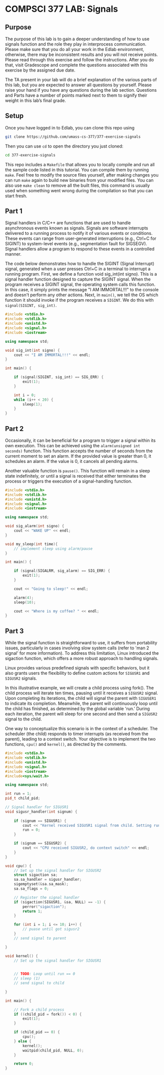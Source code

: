 
# COMPSCI 377 LAB: Signals

## Purpose

The purpose of this lab is to gain a deeper understanding of how to use signals function and the role they play in interprocess
communication.
Please make sure that you do all your work in the Edlab environment, otherwise, there may be inconsistent results and you will not receive
points. Please read through this exercise and follow the instructions. After you do that, visit Gradescope and complete the questions
associated with this exercise by the assigned due date.

The TA present in your lab will do a brief explanation of the various parts of this lab, but you are expected to answer all questions by
yourself. Please raise your hand if you have any questions during the lab section. Questions and Parts have a number of points marked 
next to them to signify their weight in this lab’s final grade.

## Setup

Once you have logged in to Edlab, you can clone this repo using

```bash
git clone https://github.com/umass-cs-377/377-exercise-signals
```

Then you can use `cd` to open the directory you just cloned:

```bash
cd 377-exercise-signals
```

This repo includes a `Makefile` that allows you to locally compile and run all the sample code listed in this tutorial. You can compile
them by running `make`. Feel free to modify the source files yourself, after making changes you can run `make` again to build new
binaries from your modified files. You can also use `make clean` to remove all the built files, this command is usually used when something
went wrong during the compilation so that you can start fresh.


## Part 1

Signal handlers in C/C++ are functions that are used to handle asynchronous events known as signals. Signals are software interrupts delivered
to a running process to notify it of various events or conditions. These events can range from user-generated interruptions (e.g., Ctrl+C
for SIGINT) to system-level events (e.g., segmentation fault for SIGSEGV). Signal handlers allow a program to respond to these events in a
controlled manner.

The code below demonstrates how to handle the SIGINT (Signal Interrupt) signal, generated when a user presses Ctrl+C in a terminal to interrupt
a running program. First, we define a function void sig_int(int signo). This is a signal handler function designed to capture the SIGINT signal.
When the program receives a SIGINT signal, the operating system calls this function. In this case, it simply prints the message "I AM IMMORTAL!!!"
to the console and doesn't perform any other actions. Next, in `main()`, we tell the OS which function it should invoke if the program receives a
`SIGINT`. We do this with `signal(SIGINT, sig_int)`.


```cpp
#include <stdio.h>
#include <stdlib.h>
#include <unistd.h>
#include <signal.h>
#include <iostream>

using namespace std;

void sig_int(int signo) {
    cout << "I AM IMMORTAL!!!" << endl;
}

int main() {

    if (signal(SIGINT, sig_int) == SIG_ERR) {
        exit(1);
    }

    int i = 0;
    while (i++ < 20) {
        sleep(1);
    }
}
```

## Part 2

Occasionally, it can be beneficial for a program to trigger a signal within its own execution. This can be achieved using the 
`alarm(unsigned int seconds)` function. This function accepts the number of seconds from the current moment to set an alarm. If the 
provided value is greater than 0, it schedules an alarm. If the value is 0, it cancels all pending alarms.

Another valuable function is `pause()`. This function will remain in a sleep state indefinitely, or until a signal is received that 
either terminates the process or triggers the execution of a signal-handling function.

```cpp
#include <stdio.h>
#include <stdlib.h>
#include <unistd.h>
#include <signal.h>
#include <iostream>

using namespace std;

void sig_alarm(int signo) {
    cout << "WAKE UP" << endl;
}

void my_sleep(int time){
    // implement sleep using alarm/pause
}

int main() {

    if (signal(SIGALRM, sig_alarm) == SIG_ERR) {
        exit(1);
    }

    cout << "Going to sleep!" << endl;

    alarm(4);
    sleep(10);

    cout << "Where is my coffee? " << endl;
}
```

## Part 3
While the signal function is straightforward to use, it suffers from portability issues, particularly in cases involving slow system
calls (refer to 'man 2 signal' for more information). To address this limitation, Linux introduced the sigaction function, which
offers a more robust approach to handling signals.

Linux provides various predefined signals with specific behaviors, but it also grants users the flexibility to define custom 
actions for `SIGUSR1` and `SIGUSR2` signals.

In this illustrative example, we will create a child process using fork(). The child process will iterate ten times, pausing until it 
receives a `SIGUSR2` signal. Upon completing its iterations, the child will signal the parent with `SIGUSER1` to indicate its completion. 
Meanwhile, the parent will continuously loop until the child has finished, as determined by the global variable 'run.' During each iteration, 
the parent will sleep for one second and then send a `SIGUSR2` signal to the child.

One way to conceptualize this scenario is in the context of a scheduler. The scheduler (the child) responds to timer interrupts (as received 
from the parent), leading to a context switch. Your objective is to implement the two functions, `cpu()` and `kernel()`, as directed by the comments.


```cpp
#include <stdio.h>
#include <stdlib.h>
#include <unistd.h>
#include <signal.h>
#include <iostream>
#include<sys/wait.h>

using namespace std;

int run = 1;
pid_t child_pid;

// Signal handler for SIGUSR1
void sigusr_handler(int signum) {
    
    if (signum == SIGUSR1) { 
        cout << "Kernel received SIGUSR1 signal from child. Setting run=0." << endl;
        run = 0;
    }

    if (signum == SIGUSR2) {
        cout << "CPU received SIGUSR2, do context switch" << endl;
    }
}

void cpu() {
    // Set up the signal handler for SIGUSR2
    struct sigaction sa;
    sa.sa_handler = sigusr_handler;
    sigemptyset(&sa.sa_mask);
    sa.sa_flags = 0;

    // Register the signal handler
    if (sigaction(SIGUSR1, &sa, NULL) == -1) {
        perror("sigaction");
        return 1;
    }

    for (int i = 1; i <= 10; i++) {
        // puase until got sigusr2
    }
    // send signal to parent

}

void kernel() {
    // Set up the signal handler for SIGUSR1
    

    // TODO: Loop until run == 0
    // sleep (1)
    // send signal to child

}

int main() {

    // Fork a child process
    if ((child_pid = fork()) < 0) {
        exit(1);
    }

    if (child_pid == 0) {
        cpu();
    } else {
        kernel();
        waitpid(child_pid, NULL, 0);
    }

    return 0;
}
```
